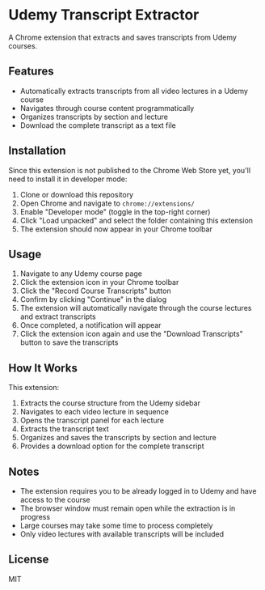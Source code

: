 # Udemy Transcript Extractor

A Chrome extension that extracts and saves transcripts from Udemy courses.

## Features

- Automatically extracts transcripts from all video lectures in a Udemy course
- Navigates through course content programmatically
- Organizes transcripts by section and lecture
- Download the complete transcript as a text file

## Installation

Since this extension is not published to the Chrome Web Store yet, you'll need to install it in developer mode:

1. Clone or download this repository
2. Open Chrome and navigate to `chrome://extensions/`
3. Enable "Developer mode" (toggle in the top-right corner)
4. Click "Load unpacked" and select the folder containing this extension
5. The extension should now appear in your Chrome toolbar

## Usage

1. Navigate to any Udemy course page
2. Click the extension icon in your Chrome toolbar
3. Click the "Record Course Transcripts" button
4. Confirm by clicking "Continue" in the dialog
5. The extension will automatically navigate through the course lectures and extract transcripts
6. Once completed, a notification will appear
7. Click the extension icon again and use the "Download Transcripts" button to save the transcripts

## How It Works

This extension:
1. Extracts the course structure from the Udemy sidebar
2. Navigates to each video lecture in sequence
3. Opens the transcript panel for each lecture
4. Extracts the transcript text
5. Organizes and saves the transcripts by section and lecture
6. Provides a download option for the complete transcript

## Notes

- The extension requires you to be already logged in to Udemy and have access to the course
- The browser window must remain open while the extraction is in progress
- Large courses may take some time to process completely
- Only video lectures with available transcripts will be included

## License

MIT
